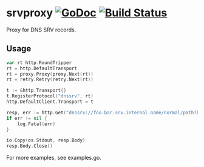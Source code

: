 # srvproxy [![GoDoc](https://godoc.org/github.com/peterbourgon/srvproxy?status.svg)](http://godoc.org/github.com/peterbourgon/srvproxy) [![Build Status](https://travis-ci.org/peterbourgon/srvproxy.svg)](https://travis-ci.org/peterbourgon/srvproxy)

Proxy for DNS SRV records.

## Usage

```go
var rt http.RoundTripper
rt = http.DefaultTransport
rt = proxy.Proxy(proxy.Next(rt))
rt = retry.Retry(retry.Next(rt))

t := &http.Transport{}
t.RegisterProtocol("dnssrv", rt)
http.DefaultClient.Transport = t

resp, err := http.Get("dnssrv://foo.bar.srv.internal.name/normal/path?key=value")
if err != nil {
	log.Fatal(err)
}

io.Copy(os.Stdout, resp.Body)
resp.Body.Close()
```

For more examples, see examples.go.